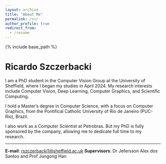 ```yaml
---
layout: archive
title: "About Me"
permalink: /cv/
author_profile: true
redirect_from:
  - /resume
---
```


{% include base_path %}

<h1 style="text-align: left;">Ricardo Szczerbacki</h1>

I am a PhD student in the Computer Vision Group at the University of Sheffield, where I began my studies in April 2024. My research interests include Computer Vision, Deep Learning, Computer Graphics, and Scientific Computing.

I hold a Master’s degree in Computer Science, with a focus on Computer Graphics, from the Pontifical Catholic University of Rio de Janeiro (PUC-Rio), Brazil.

I also work as a Computer Scientist at Petrobras. But my PhD is fully sponsored by the company, allowing me to dedicate full time to my research.

------
<b>E-mail</b>: rszczerbacki1@sheffield.ac.uk
<b>Supervisors</b>: Dr Jefersson Alex dos Santos and Prof Jungong Han


